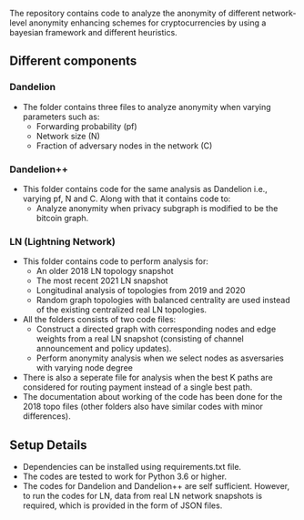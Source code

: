 The repository contains code to analyze the anonymity of different network-level anonymity enhancing schemes for cryptocurrencies by using a bayesian framework and different heuristics.

## Different components

### Dandelion
* The folder contains three files to analyze anonymity when varying parameters such as:
    * Forwarding probability (pf)
    * Network size (N)
    * Fraction of adversary nodes in the network \(C\)

### Dandelion++
* This folder contains code for the same analysis as Dandelion i.e., varying pf, N and C. Along with that it contains code to:
    * Analyze anonymity when privacy subgraph is modified to be the bitcoin graph. 

### LN (Lightning Network)
* This folder contains code to perform analysis for:
    * An older 2018 LN topology snapshot
    * The most recent 2021 LN snapshot
    * Longitudinal analysis of topologies from 2019 and 2020
    * Random graph topologies with balanced centrality are used instead of the existing centralized real LN topologies.
* All the folders consists of two code files:
    * Construct a directed graph with corresponding nodes and edge weights from a real LN snapshot (consisting of channel announcement and policy updates).
    * Perform anonymity analysis when we select nodes as asversaries with varying node degree
* There is also a seperate file for analysis when the best K paths are considered for routing payment instead of a single best path.       
* The documentation about working of the code has been done for the 2018 topo files (other folders also have similar codes with minor differences).

## Setup Details
* Dependencies can be installed using requirements.txt file.
* The codes are tested to work for Python 3.6 or higher.
* The codes for Dandelion and Dandelion++ are self sufficient. However, to run the codes for LN, data from real LN network snapshots is required, which is provided in the form of JSON files.
